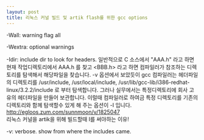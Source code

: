 ```yaml
---
layout: post
title: 리눅스 커널 빌드 및 artik flash를 위한 gcc options
---
```


-Wall: warning flag all

-Wextra: optional warnings

-Idir: include dir to look for headers.
일반적으로 C 소스에서 "AAA.h" 라고 하면 현재 작업디렉토리에서 AAA.h 를 찾고 <BBB.h> 라고 하면 컴파일러가 참조하는 디렉토리를 탐색해서 해당파일을 찾습니다. -v 옵션에서 보았듯이 gcc 컴파일러는 헤더파일의 디렉토리를 /usr/include, /usr/local/include, /usr/lib/gcc-lib/i386-redhat-linux/3.2.2/include 로 부터 탐색합니다. 그러나 실무에서는 특정디렉토리에 회사 고유의 헤더파일을 만들어 보관합니다. 이럴때 컴파일러로 하여금 특정 디렉토리를 기존의 디렉토리와 함께 탐색할수 있게 해 주는 옵션이 -I 입니다.
<http://egloos.zum.com/sunnmoon/v/1825047>  
리눅스 커널을 artik을 위해 빌드할때 I를 써야하는 이유!

-v: verbose. show from where the includes came.
